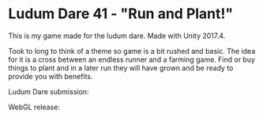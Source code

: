 # Ludum Dare 41 - "Run and Plant!"

This is my game made for the ludum dare. Made with Unity 2017.4.

Took to long to think of a theme so game is a bit rushed and basic. The idea for it is a cross between an endless runner and a farming game. Find or buy things to plant and in a later run they will have grown and be ready to provide you with benefits.

Ludum Dare submission:

WebGL release: